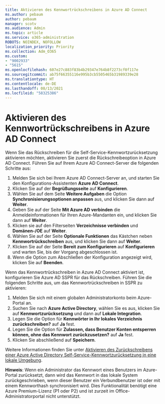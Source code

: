 ```yaml
---
title: Aktivieren des Kennwortrückschreibens in Azure AD Connect
ms.author: pebaum
author: pebaum
manager: scotv
ms.audience: Admin
ms.topic: article
ms.service: o365-administration
ROBOTS: NOINDEX, NOFOLLOW
localization_priority: Priority
ms.collection: Adm_O365
ms.custom:
- "9002933"
- "5615"
ms.openlocfilehash: 607e27c883f83b4b29347e764b8f2273cf0f117e
ms.sourcegitcommit: ab75f66355116e995b3cb5505465b31989339e28
ms.translationtype: HT
ms.contentlocale: de-DE
ms.lasthandoff: 08/13/2021
ms.locfileid: "58325386"
---
```

# <a name="enable-password-writeback-in-azure-ad-connect"></a>Aktivieren des Kennwortrückschreibens in Azure AD Connect

Wenn Sie das Rückschreiben für die Self-Service-Kennwortzurücksetzung aktivieren möchten, aktivieren Sie zuerst die Rückschreibeoption in Azure AD Connect. Führen Sie auf Ihrem Azure AD Connect-Server die folgenden Schritte aus:

1. Melden Sie sich bei Ihrem Azure AD Connect-Server an, und starten Sie den Konfigurations-Assistenten **Azure AD Connect**.
2. Klicken Sie auf der **Begrüßungsseite** auf **Konfigurieren**.
3. Wählen Sie auf dem Seite **Weitere Aufgaben** die Option **Synchronisierungsoptionen anpassen** aus, und klicken Sie dann auf **Weiter**.
4. Geben Sie auf der Seite **Mit Azure AD verbinden** die Anmeldeinformationen für Ihren Azure-Mandanten ein, und klicken Sie dann auf **Weiter**.
5. Klicken sie auf den Filterseiten **Verzeichnisse verbinden** und **Domänen-/OE** auf **Weiter**.
6. Wählen Sie auf der Seite **Optionale Funktionen** das Kästchen neben **Kennwortrückschreiben** aus, und klicken Sie dann auf **Weiter**.
7. Klicken Sie auf der Seite **Bereit zum Konfigurieren** auf **Konfigurieren** und warten Sie, bis der Vorgang abgeschlossen ist.
8. Wenn die Option zum Abschließen der Konfiguration angezeigt wird, klicken Sie auf **Beenden**.

Wenn das Kennwortrückschreiben in Azure AD Connect aktiviert ist, konfigurieren Sie Azure AD SSPR für das Rückschreiben.  Führen Sie die folgenden Schritte aus, um das Kennwortrückschreiben in SSPR zu aktivieren:

1. Melden Sie sich mit einem globalen Administratorkonto beim Azure-Portal an.
2. Suchen Sie nach **Azure Active Directory**, wählen Sie es aus, klicken Sie auf **Kennwortzurücksetzung** und dann auf **Lokale Integration**.
3. Legen Sie die Option für **Kennwörter in Ihr lokales Verzeichnis zurückschreiben?** auf **Ja** fest.
4. Legen Sie die Option für **Zulassen, dass Benutzer Konten entsperren können, ohne das Kennwort zurückzusetzen?** auf **Ja** fest.
5. Klicken Sie abschließend auf **Speichern**.

Weitere Informationen finden Sie unter [Aktivieren des Zurückschreibens einer Azure Active Directory Self-Service-Kennwortzurücksetzung in eine lokale Umgebung](https://docs.microsoft.com/azure/active-directory/authentication/tutorial-enable-sspr-writeback).

**Hinweis**: Wenn ein Administrator das Kennwort eines Benutzers im Azure-Portal zurücksetzt, dann wird das Kennwort in das lokale System zurückgeschrieben, wenn dieser Benutzer ein Verbundbenutzer ist oder mit einem Kennworthash synchronisiert wird. Dies Funktionalität benötigt eine Azure Premium-Lizenz (P1 oder P2) und ist zurzeit im Office-Administratorportal nicht unterstützt.

